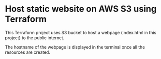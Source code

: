 # Host static website on AWS S3 using Terraform

This Terraform project uses S3 bucket to host a webpage (index.html in this project) to the public internet.

The hostname of the webpage is displayed in the terminal once all the resources are created.